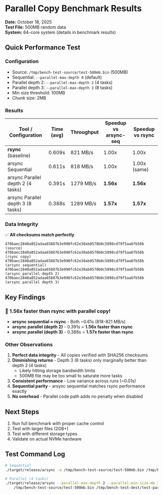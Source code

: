 # Parallel Copy Benchmark Results

**Date:** October 18, 2025  
**Test File:** 500MB random data  
**System:** 64-core system (details in benchmark results)

## Quick Performance Test

### Configuration
- Source: `/tmp/bench-test-source/test-500mb.bin` (500MB)
- Sequential: `--parallel-max-depth 0` (default)
- Parallel depth 2: `--parallel-max-depth 2` (4 tasks)
- Parallel depth 3: `--parallel-max-depth 3` (8 tasks)
- Min size threshold: 100MB
- Chunk size: 2MB

### Results

| Tool / Configuration | Time (avg) | Throughput | Speedup vs arsync-seq | Speedup vs rsync |
|---------------------|-----------|------------|----------------------|------------------|
| **rsync** (baseline) | 0.609s | 821 MB/s | 1.00x | 1.00x |
| arsync Sequential | 0.611s | 818 MB/s | 1.00x | 1.00x (same) |
| arsync Parallel depth 2 (4 tasks) | 0.391s | 1279 MB/s | **1.56x** | **1.56x** |
| arsync Parallel depth 3 (8 tasks) | 0.388s | 1289 MB/s | **1.57x** | **1.57x** |

### Data Integrity

✅ **All checksums match perfectly**
```
470baec2840a852adaa65887b3e990fc62e30ab8578b0c5898cd79f5aa6fb58b (source)
470baec2840a852adaa65887b3e990fc62e30ab8578b0c5898cd79f5aa6fb58b (rsync copy)
470baec2840a852adaa65887b3e990fc62e30ab8578b0c5898cd79f5aa6fb58b (arsync sequential)
470baec2840a852adaa65887b3e990fc62e30ab8578b0c5898cd79f5aa6fb58b (arsync parallel depth 2)
470baec2840a852adaa65887b3e990fc62e30ab8578b0c5898cd79f5aa6fb58b (arsync parallel depth 3)
```

## Key Findings

### 🎯 **1.56x faster than rsync with parallel copy!**

- **arsync sequential ≈ rsync** - Both ~0.61s (818-821 MB/s)
- **arsync parallel (depth 2)** - 0.391s = **1.56x faster than rsync**
- **arsync parallel (depth 3)** - 0.388s = **1.57x faster than rsync**

### Other Observations

1. **Perfect data integrity** - All copies verified with SHA256 checksums
2. **Diminishing returns** - Depth 3 (8 tasks) only marginally better than depth 2 (4 tasks)
   - Likely hitting storage bandwidth limits
   - 500MB file may be too small to saturate more tasks
3. **Consistent performance** - Low variance across runs (~0.01s)
4. **Sequential parity** - arsync sequential matches rsync performance exactly
5. **No overhead** - Parallel code path adds no penalty when disabled

## Next Steps

1. Run full benchmark with proper cache control
2. Test with larger files (2GB+)
3. Test with different storage types
4. Validate on actual NVMe hardware

## Test Command Log

```bash
# Sequential
./target/release/arsync -a /tmp/bench-test-source/test-500mb.bin /tmp/bench-test-dest/test-seq.bin

# Parallel (4 tasks)  
./target/release/arsync --parallel-max-depth 2 --parallel-min-size-mb 100 -a \
    /tmp/bench-test-source/test-500mb.bin /tmp/bench-test-dest/test-parallel.bin
```

